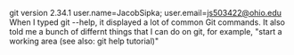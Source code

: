 git version 2.34.1
user.name=JacobSipka; user.email=js503422@ohio.edu
When I typed git --help, it displayed a lot of common Git commands. It also told me a bunch of differnt things that I can do on git, for example, "start a working area (see also: git help tutorial)"


